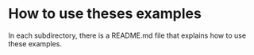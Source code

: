 # How to use theses examples

In each subdirectory, there is a README.md file that explains how to use these examples.

<!-- BEGIN_AUTOMATED_TF_DOCS_BLOCK -->





<!-- END_AUTOMATED_TF_DOCS_BLOCK -->